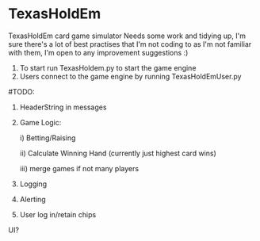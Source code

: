 # TexasHoldEm
TexasHoldEm card game simulator
Needs some work and tidying up, 
I'm sure there's a lot of best practises that I'm not coding to as I'm not familiar with them,
I'm open to any improvement suggestions :)

1) To start run TexasHoldem.py to start the game engine
2) Users connect to the game engine by running TexasHoldEmUser.py

#TODO: 
1) HeaderString in messages
2) Game Logic:

    i) Betting/Raising
    
    ii) Calculate Winning Hand (currently just highest card wins)
    
    iii) merge games if not many players

3) Logging

4) Alerting
5) User log in/retain chips 


UI?